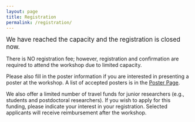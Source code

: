 ```yaml
---
layout: page
title: Registration
permalink: /registration/
---
```


<big>We have reached the capacity and the registration is closed now. </big>

There is NO registration fee; however, registration and confirmation are required to attend the workshop due to limited capacity.

Please also fill in the poster information if you are interested in presenting a poster at the workshop. A list of accepted posters is in the [Poster Page](/posters/).

We also offer a limited number of travel funds for junior researchers (e.g., students and postdoctoral researchers). If you wish to apply for this funding, please indicate your interest in your registration. Selected applicants will receive reimbursement after the workshop.
